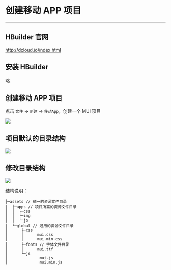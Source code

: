 # 创建移动 APP 项目

---

## HBuilder 官网

http://dcloud.io/index.html

## 安装 HBuilder

略

## 创建移动 APP 项目

点击 `文件` -> `新建` -> `移动App`，创建一个 MUI 项目

![](/assets/Lusifer1520255683.png)

## 项目默认的目录结构

![](/assets/Lusifer1520255845.png)

## 修改目录结构

![](/assets/Lusifer1520256185.png)

结构说明：

```
├─assets // 统一的资源文件目录
│  ├─apps // 项目所需的资源文件目录
│  │  ├─css
│  │  ├─img
│  │  └─js
│  └─global // 通用的资源文件目录
│      ├─css
│      │      mui.css
│      │      mui.min.css
│      ├─fonts // 字体文件目录
│      │      mui.ttf
│      └─js
│              mui.js
│              mui.min.js
```